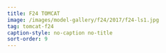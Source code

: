 ```yaml
---
title: F24 TOMCAT
image: /images/model-gallery/f24/2017/f24-ls1.jpg
tag: tomcat-f24
caption-style: no-caption no-title
sort-order: 9
---
```

